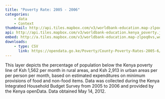 ```yaml
---
title: "Poverty Rate: 2005 - 2006"
categories: 
    - data
    - Context
thumbnail: http://api.tiles.mapbox.com/v3/worldbank-education.map-zlpoq0vs,worldbank-education.kenya_poverty/7/77/63.png128
api: http://api.tiles.mapbox.com/v3/worldbank-education.kenya_poverty.jsonp
embed: http://a.tiles.mapbox.com/v3/worldbank-education.map-zlpoq0vs,worldbank-education.kenya_poverty.html#6/-0.1318/37.0899
downloads:
    - type: CSV
      link: https://opendata.go.ke/Poverty/County-Poverty-Rates-2005-6/rfxq-gvgu
---
```

<p>This layer depicts the percentage of population below the Kenya poverty line of Ksh 1,562 per month in rural areas, and Ksh 2,913 in urban areas per per person per month, based on estimated expenditures on minimum provisions of food and non-food items. Data was collected during the Kenya Integrated Household Budget Survey from 2005 to 2006 and provided by the Kenya openData. Data obtained May 14, 2012.</p>